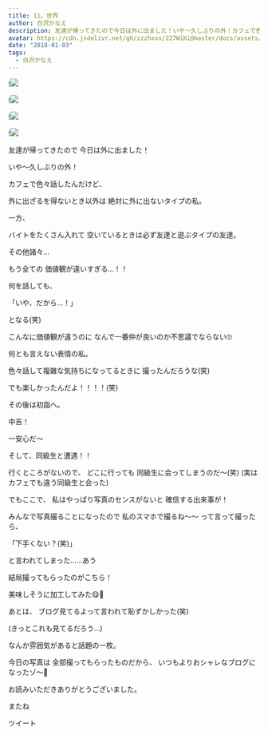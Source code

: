 ```yaml
---
title: 11。世界
author: 白沢かなえ
description: 友達が帰ってきたので今日は外に出ました！いや〜久しぶりの外！カフェで色々話したんだけど、外に出ざるを得ないとき以外は絶対に外に出ないタイプの私。...
avatar: https://cdn.jsdelivr.net/gh/zzzhxxx/227WiKi@master/docs/assets/photo/avatar/kanae.jpg
date: "2018-01-03"
tags:
  - 白沢かなえ
---
```


!![](https://cdn.jsdelivr.net/gh/zzzhxxx/227WiKi-image@master/blog-image/kanae-2018-01-03_1.jpg)

!![](https://cdn.jsdelivr.net/gh/zzzhxxx/227WiKi-image@master/blog-image/kanae-2018-01-03_2.jpg)

!![](https://cdn.jsdelivr.net/gh/zzzhxxx/227WiKi-image@master/blog-image/kanae-2018-01-03_3.jpg)

!![](https://cdn.jsdelivr.net/gh/zzzhxxx/227WiKi-image@master/blog-image/kanae-2018-01-03_4.jpg)








友達が帰ってきたので
今日は外に出ました！

いや〜久しぶりの外！







カフェで色々話したんだけど、





外に出ざるを得ないとき以外は
絶対に外に出ないタイプの私。

一方、

バイトをたくさん入れて
空いているときは必ず友達と遊ぶタイプの友達。






その他諸々…

もう全ての
価値観が違いすぎる…！！






何を話しても、

「いや、だから…！」

となる(笑)




こんなに価値観が違うのに
なんで一番仲が良いのか不思議でならない🙄









何とも言えない表情の私。

色々話して複雑な気持ちになってるときに
撮ったんだろうな(笑)



でも楽しかったんだよ！！！！(笑)













その後は初詣へ。







中吉！

一安心だ〜









そして、同級生と遭遇！！

行くところがないので、
どこに行っても
同級生に会ってしまうのだ〜(笑)
(実はカフェでも違う同級生と会った)







でもここで、
私はやっぱり写真のセンスがないと
確信する出来事が！




みんなで写真撮ることになったので
私のスマホで撮るね〜〜 って言って撮ったら、

「下手くない？(笑)」

と言われてしまった……あう




結局撮ってもらったのがこちら！





美味しそうに加工してみた😋🍴







あとは、
ブログ見てるよって言われて恥ずかしかった(笑)

(きっとこれも見てるだろう…)














なんか雰囲気があると話題の一枚。






今日の写真は
全部撮ってもらったものだから、
いつもよりおシャレなブログになったゾ〜🐶







お読みいただきありがとうございました。

またね


ツイート



